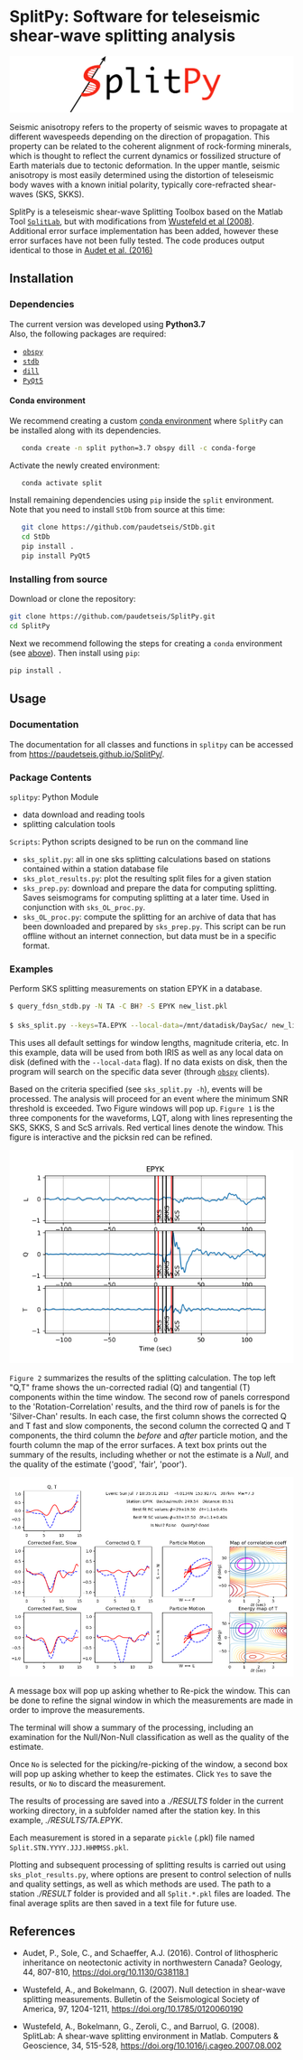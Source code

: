 # SplitPy: Software for teleseismic shear-wave splitting analysis

![](./splitpy/examples/figures/SplitPy_logo.png)

Seismic anisotropy refers to the property of seismic waves to propagate
at different wavespeeds depending on the direction of propagation. This
property can be related to the coherent alignment of rock-forming minerals,
which is thought to reflect the current dynamics or fossilized structure of Earth
materials due to tectonic deformation. In the upper mantle, seismic anisotropy 
is most easily determined using the distortion of teleseismic body waves with a 
known initial polarity, typically core-refracted shear-waves (SKS, SKKS). 

SplitPy is a teleseismic shear-wave Splitting Toolbox based on the 
Matlab Tool [`SplitLab`](http://splitting.gm.univ-montp2.fr), 
but with modifications from [Wustefeld et al (2008)](#references). 
Additional error surface implementation has been added, however these error 
surfaces have not been fully tested. The code produces output identical to
those in [Audet et al. (2016)](#references)

## Installation

### Dependencies

The current version was developed using **Python3.7** \
Also, the following packages are required:

- [`obspy`](https://github.com/obspy/obspy/wiki)
- [`stdb`](https://github.com/schaefferaj/StDb)
- [`dill`](https://pypi.org/project/dill/)
- [`PyQt5`](https://pypi.org/project/PyQt5/)

#### Conda environment

We recommend creating a custom 
[conda environment](https://conda.io/docs/user-guide/tasks/manage-environments.html)
where `SplitPy` can be installed along with its dependencies.

```bash
   conda create -n split python=3.7 obspy dill -c conda-forge
```

Activate the newly created environment:

```bash
   conda activate split
```

Install remaining dependencies using `pip` inside the `split` environment. 
Note that you need to install `StDb` from source at this time:

```bash
   git clone https://github.com/paudetseis/StDb.git
   cd StDb
   pip install .
   pip install PyQt5
```

### Installing from source

Download or clone the repository:
```bash
git clone https://github.com/paudetseis/SplitPy.git
cd SplitPy
```

Next we recommend following the steps for creating a `conda` environment 
(see [above](#conda-environment)). Then install using `pip`:

```bash
pip install .
``` 

<!-- .. note::

   Please note, if you are actively working on the code, or making frequent edits, it is advisable
   to perform the pip installation with the ``-e`` flag. This enables an editable installation, where
   symbolic links are used rather than straight copies. This means that any changes made in the
   local folders will be reflected in the packages available on the system.
 -->

## Usage 

### Documentation

The documentation for all classes and functions in `splitpy` can be accessed 
from https://paudetseis.github.io/SplitPy/.

### Package Contents

`splitpy`: Python Module

* data download and reading tools
* splitting calculation tools

`Scripts`: Python scripts designed to be run on the command line
* `sks_split.py`: all in one sks splitting calculations based on stations 
contained within a station database file
* `sks_plot_results.py`: plot the resulting split files for a given station
* `sks_prep.py`: download and prepare the data for computing splitting. Saves 
seismograms for computing splitting at a later time. Used in conjunction with 
`sks_OL_proc.py`.
* `sks_OL_proc.py`: compute the splitting for an archive of data that has been 
downloaded and prepared by `sks_prep.py`. This script can be run offline without 
an internet connection, but data must be in a specific format.


### Examples

Perform SKS splitting measurements on station EPYK in a database.

```bash
$ query_fdsn_stdb.py -N TA -C BH? -S EPYK new_list.pkl

$ sks_split.py --keys=TA.EPYK --local-data=/mnt/datadisk/DaySac/ new_list.pkl
```

This uses all default settings for window lengths, magnitude criteria, etc. 
In this example, data will be used from both IRIS as well as any local data 
on disk (defined with the `--local-data` flag). If no data exists on disk, then 
the program will search on the specific data sever (through 
[`obspy`](https://github.com/obspy/obspy/wiki) clients).

Based on the criteria specified (see `sks_split.py -h`), events will be processed. 
The analysis will proceed for an event where the minimum SNR threshold is exceeded. 
Two Figure windows will pop up. `Figure 1` is the three components for the waveforms, 
LQT, along with lines representing the SKS, SKKS, S and ScS arrivals. Red vertical 
lines denote the window. This figure is interactive and the picksin red can be refined.

![](./splitpy/examples/figures/Figure_1.png)

`Figure 2` summarizes the results of the splitting calculation. The top left "Q,T" 
frame shows the un-corrected radial (Q) and tangential (T) components within 
the time window. The second 
row of panels correspond to the 'Rotation-Correlation' results, and the third row of 
panels is for the 'Silver-Chan' results. In each case, the first column shows 
the corrected Q and T fast and slow components, the second column the corrected 
Q and T components, the third column the *before* and *after* particle motion, and 
the fourth column the map of the error surfaces. A text box prints out the summary
of the results, including whether or not the estimate is a *Null*, and the quality
of the estimate ('good', 'fair', 'poor').

![](./splitpy/examples/figures/Figure_2.png)

A message box will pop up asking whether to Re-pick the window. This can be done 
to refine the signal window in which the measurements are made in order to
improve the measurements.

The terminal will show a summary of the processing, including an examination for the 
Null/Non-Null classification as well as the quality of the estimate.

Once `No` is selected for the picking/re-picking of the window, a second box will 
pop up asking whether to keep the estimates. Click `Yes` to save the results, 
or `No` to discard the measurement.

The results of processing are saved into a *./RESULTS* folder in the current working 
directory, in a subfolder named after the station key. In this example, *./RESULTS/TA.EPYK*.

Each measurement is stored in a separate `pickle` (.pkl) file named 
`Split.STN.YYYY.JJJ.HHMMSS.pkl`.

Plotting and subsequent processing of splitting results is carried out using 
`sks_plot_results.py`, where options are present to control selection of nulls 
and quality settings, as well as which methods are used. The path to a station 
*./RESULT* folder is provided and all `Split.*.pkl` files are loaded. The final 
average splits are then saved in a text file for future use.

## References

- Audet, P., Sole, C., and Schaeffer, A.J. (2016). Control of lithospheric
  inheritance on neotectonic activity in northwestern Canada? Geology,
  44, 807-810, https://doi.org/10.1130/G38118.1

- Wustefeld, A., and Bokelmann, G. (2007). Null detection in shear-wave splitting 
  measurements. Bulletin of the Seismological Society of America, 97, 1204-1211,
  https://doi.org/10.1785/0120060190

- Wustefeld, A., Bokelmann, G., Zeroli, C., and Barruol, G. (2008). SplitLab: 
  A shear-wave splitting environment in Matlab. Computers & Geoscience, 34, 
  515-528, https://doi.org/10.1016/j.cageo.2007.08.002
